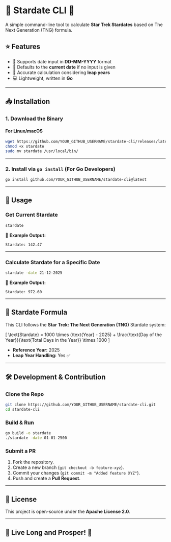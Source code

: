 # 🌌 Stardate CLI 🚀

A simple command-line tool to calculate **Star Trek Stardates** based on The Next Generation (TNG) formula.

## ⭐ Features
- 📅 Supports date input in **DD-MM-YYYY** format
- 📌 Defaults to the **current date** if no input is given
- 🔢 Accurate calculation considering **leap years**
- 💻 Lightweight, written in **Go**

---

## 📥 Installation

### **1. Download the Binary**
#### **For Linux/macOS**
```sh
wget https://github.com/YOUR_GITHUB_USERNAME/stardate-cli/releases/latest/download/stardate
chmod +x stardate
sudo mv stardate /usr/local/bin/
```

---

### **2. Install via `go install` (For Go Developers)**
```sh
go install github.com/YOUR_GITHUB_USERNAME/stardate-cli@latest
```

---

## 📌 Usage

### **Get Current Stardate**
```sh
stardate
```
📌 **Example Output:**
```
Stardate: 142.47
```

---

### **Calculate Stardate for a Specific Date**
```sh
stardate -date 21-12-2025
```
📌 **Example Output:**
```
Stardate: 972.60
```

---

## 📜 Stardate Formula
This CLI follows the **Star Trek: The Next Generation (TNG)** Stardate system:

\[
\text{Stardate} = 1000 \times (\text{Year} - 2025) + \frac{\text{Day of the Year}}{\text{Total Days in the Year}} \times 1000
\]

- **Reference Year:** 2025
- **Leap Year Handling:** Yes ✅

---

## 🛠 Development & Contribution

### **Clone the Repo**
```sh
git clone https://github.com/YOUR_GITHUB_USERNAME/stardate-cli.git
cd stardate-cli
```

### **Build & Run**
```sh
go build -o stardate
./stardate -date 01-01-2500
```

### **Submit a PR**
1. Fork the repository.
2. Create a new branch (`git checkout -b feature-xyz`).
3. Commit your changes (`git commit -m "Added feature XYZ"`).
4. Push and create a **Pull Request**.

---

## 📜 License
This project is open-source under the **Apache License 2.0**.

---

## 🚀 Live Long and Prosper! 🖖

